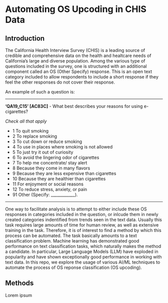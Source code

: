 # Automating OS Upcoding in CHIS Data

## Introduction

The California Health Interview Survey (CHIS) is a leading source of credible and comprehensive data on the health and healtcare needs of California’s large and 
diverse population. Among the various type of questions included in the survey, one is structured with an additional 
component called an OS (Other Specify) response. This is an open text category included to allow respondents to include a short response if they feel the other 
responses do not cover their response. 

An example of such a question is: 

---

**‘QA19_C15’ [AC83C]** - What best describes your reasons for using 
e-cigarettes?

*Check all that apply*

- 1 To quit smoking
- 2 To replace smoking
- 3 To cut down or reduce smoking
- 4 To use in places where smoking is not allowed
- 5 To just try it out of curiosity
- 6 To avoid the lingering odor of cigarettes
- 7 To help me concentrate/ stay alert
- 8 Because they come in many flavors
- 9 Because they are less expensive than cigarettes
- 10 Because they are healthier than cigarettes
- 11 For enjoyment or social reasons
- 12 To reduce stress, anxiety, or pain
- 91 Other (Specify: ____________).

---

One way to facilitate analysis is to attempt to either include these OS responses in categories included in the question, or inlcude them in newly created categories 
indentified from trends seen in the text data. Usually this task requires large amounts of time for human review, as well as extensive training in the task. 
Therefore, it is of interest to find a method by which this process can be automated. The task basically amounts to a text classification problem. Machine learning 
has demonstrated good performance on text classification tasks, which naturally makes the method a candidate. In particular, Large Language Models 
(LLM) have exploded in popularity and have shown exceptionally good performance in working with text data. In this repo, we explore the usage of various AI/ML techniques to automate the 
process of OS reponse classification (OS upcoding). 

## Methods

Lorem ipsum
